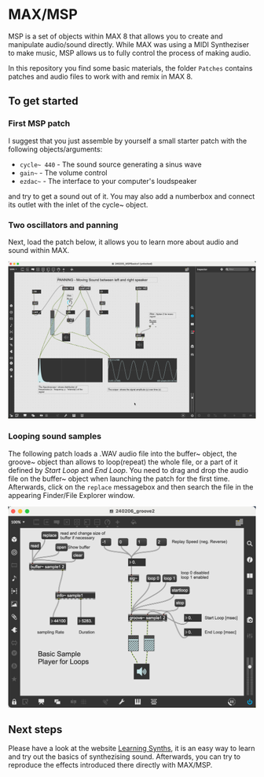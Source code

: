 # MAX/MSP

MSP is a set of objects within MAX 8 that allows you to create and manipulate audio/sound directly. While MAX was using a MIDI Syntheziser to make music, MSP allows us
to fully control the process of making audio.

In this repository you find some basic materials, the folder `Patches` contains patches and audio files to work with and remix in MAX 8.

## To get started

### First MSP patch 

I suggest that you just assemble by yourself a small starter patch with the following objects/arguments:

- `cycle~ 440` - The sound source generating a sinus wave
- `gain~` - The volume control
- `ezdac~` - The interface to your computer's loudspeaker

and try to get a sound out of it. You may also add a numberbox and connect its outlet with the inlet of the cycle~ object.


### Two oscillators and panning

Next, load the patch below, it allows you to learn more about  audio and sound within MAX.

![240205_MSPBasics1.maxpat](2024-02-05_16-29-46.png)


### Looping sound samples

The following patch loads a .WAV audio file into the buffer~ object, the groove~ object than allows to loop(repeat) the whole file, or a part of it defined by *Start Loop* and *End Loop*. You need to drag and drop the audio file on the buffer~ object when launching the patch for the first time. Afterwards, click on the `replace` messagebox and then search the file in the appearing Finder/File Explorer window. 

![240206_groove2](2024-02-06_11-24-49.png)


## Next steps

Please have a look at the website [Learning Synths](https://learningsynths.ableton.com/en/get-started), it is an easy way to learn and try out the basics of
synthezising sound. Afterwards, you can try to reproduce the effects introduced there directly with MAX/MSP.
